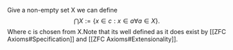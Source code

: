 Give a non-empty set X we can define $$\bigcap X := \lbrace x \in c : x\in a \forall a \in X \rbrace.$$ Where c is chosen from X.Note that its well defined as it does exist by [[ZFC Axioms#Specification]] and [[ZFC Axioms#Extensionality]].